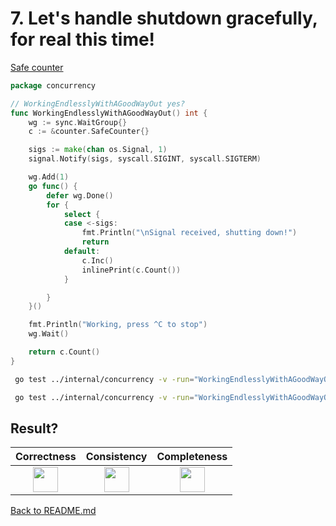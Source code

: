 # 7. Let's handle shutdown gracefully, for real this time!

[Safe counter](counter/safe.md)

```go
package concurrency

// WorkingEndlesslyWithAGoodWayOut yes?
func WorkingEndlesslyWithAGoodWayOut() int {
	wg := sync.WaitGroup{}
	c := &counter.SafeCounter{}

	sigs := make(chan os.Signal, 1)
	signal.Notify(sigs, syscall.SIGINT, syscall.SIGTERM)

	wg.Add(1)
	go func() {
		defer wg.Done()
		for {
			select {
			case <-sigs:
				fmt.Println("\nSignal received, shutting down!")
				return
			default:
				c.Inc()
				inlinePrint(c.Count())
			}

		}
	}()

	fmt.Println("Working, press ^C to stop")
	wg.Wait()

	return c.Count()
}
```

```bash
 go test ../internal/concurrency -v -run="WorkingEndlesslyWithAGoodWayOut$" 
```

```bash
 go test ../internal/concurrency -v -run="WorkingEndlesslyWithAGoodWayOut$" -race 
```

## Result?

|                                                 Correctness                                                 |                                                 Consistency                                                 |                                                Completeness                                                 |
|:-----------------------------------------------------------------------------------------------------------:|:-----------------------------------------------------------------------------------------------------------:|:-----------------------------------------------------------------------------------------------------------:|
| <img height="40" src="/Users/RGurevitch/workspace/talk/golang-concurrency/docs/images/yes.png" width="40"/> | <img height="40" src="/Users/RGurevitch/workspace/talk/golang-concurrency/docs/images/yes.png" width="40"/> | <img height="40" src="/Users/RGurevitch/workspace/talk/golang-concurrency/docs/images/yes.png" width="40"/> |

[Back to README.md](../README.md)